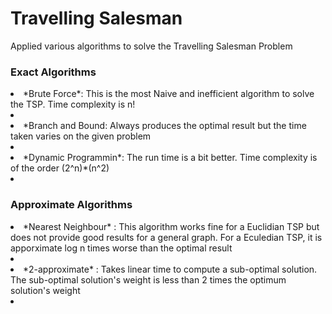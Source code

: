 # Travelling Salesman
Applied various algorithms to solve the Travelling Salesman Problem

### Exact Algorithms

<li>*Brute Force*: This is the most Naive and inefficient algorithm to solve the TSP. Time complexity is n!<li>
<li>*Branch and Bound: Always produces the optimal result but the time taken varies on the given problem<li>
<li>*Dynamic Programmin*: The run time is a bit better. Time complexity is of the order (2^n)*(n^2)<li>

### Approximate Algorithms

<li>*Nearest Neighbour* : This algorithm works fine for a Euclidian TSP but does not provide good results for a general graph. For a Eculedian TSP, it is apporximate log n times worse than the optimal result<li>
<li>*2-approximate* : Takes linear time to compute a sub-optimal solution. The sub-optimal solution's weight is less than 2 times the optimum solution's weight<li>

